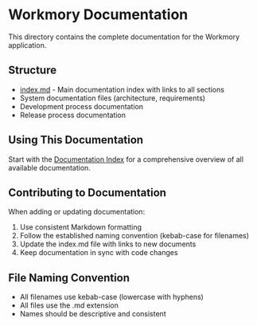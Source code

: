 # Workmory Documentation

This directory contains the complete documentation for the Workmory application.

## Structure

- [index.md](./index.md) - Main documentation index with links to all sections
- System documentation files (architecture, requirements)
- Development process documentation
- Release process documentation

## Using This Documentation

Start with the [Documentation Index](./index.md) for a comprehensive overview of all available documentation.

## Contributing to Documentation

When adding or updating documentation:

1. Use consistent Markdown formatting
2. Follow the established naming convention (kebab-case for filenames)
3. Update the index.md file with links to new documents
4. Keep documentation in sync with code changes

## File Naming Convention

- All filenames use kebab-case (lowercase with hyphens)
- All files use the .md extension
- Names should be descriptive and consistent 